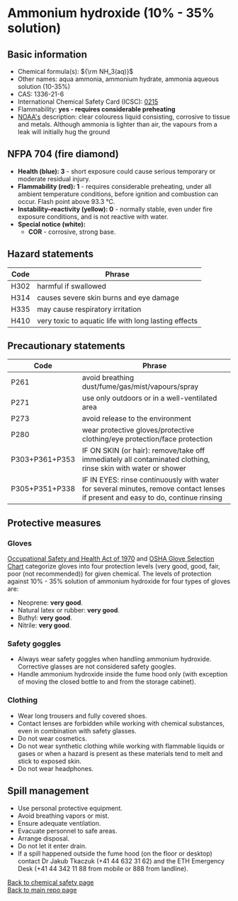 # Ammonium hydroxide (10% - 35% solution)

## Basic information
- Chemical formula(s): ${\rm NH_3(aq)}$
- Other names: aqua ammonia, ammonium hydrate, ammonia aqueous solution (10-35%) 
- CAS: 1336-21-6
- International Chemical Safety Card (ICSC): [0215](https://inchem.org/documents/icsc/icsc/eics0215.htm)
- Flammability: **yes - requires considerable preheating**
- [NOAA's](https://cameochemicals.noaa.gov/chemical/2434) description: clear colouress liquid consisting, corrosive to tissue and metals. Although ammonia is lighter than air, the vapours from a leak will initially hug the ground

## NFPA 704 (fire diamond)
- **Health (blue): 3** - short exposure could cause serious temporary or moderate residual injury.
- **Flammability (red): 1** - requires considerable preheating, under all ambient temperature conditions, before ignition and combustion can occur. Flash point above 93.3 °C.
- **Instability–reactivity (yellow): 0** - normally stable, even under fire exposure conditions, and is not reactive with water.
- **Special notice (white):**
	- **COR** - corrosive, strong base.

## Hazard statements
| Code | Phrase                                               |
| ---- | ---------------------------------------------------- |
| H302 | harmful if swallowed                                 |
| H314 | causes severe skin burns and eye damage              |
| H335 | may cause respiratory irritation                     |
| H410 | very toxic to aquatic life with long lasting effects |

## Precautionary statements
| Code           | Phrase                                                                                                       |
| -------------- | ------------------------------------------------------------------------------------------------------------ |
| P261           | avoid breathing dust/fume/gas/mist/vapours/spray                                                             |
| P271           | use only outdoors or in a well-ventilated area                                                               |
| P273           | avoid release to the environment                                                                             |
| P280           | wear protective gloves/protective clothing/eye protection/face protection                                    |
| P303+P361+P353 | IF ON SKIN (or hair): remove/take off immediately all contaminated clothing, rinse skin with water or shower |
| P305+P351+P338 | IF IN EYES: rinse continuously with water for several minutes, remove contact lenses if present and easy to do, continue rinsing |

## Protective measures

### Gloves
[Occupational Safety and Health Act of 1970](https://www.osha.gov/sites/default/files/publications/osha3151.pdf) and [OSHA Glove Selection Chart](https://safety.fsu.edu/safety_manual/OSHA%20Glove%20Selection%20Chart.pdf) categorize gloves into four protection levels (very good, good, fair, poor (not recommended)) for given chemical. The levels of protection against 10% - 35% solution of ammonium hydroxide for four types of gloves are:

- Neoprene: **very good**.
- Natural latex or rubber: **very good**.
- Buthyl: **very good**.
- Nitrile: **very good**.

### Safety goggles
- Always wear safety goggles when handling ammonium hydroxide. Corrective glasses are not considered safety googles.
- Handle ammonium hydroxide inside the fume hood only (with exception of moving the closed bottle to and from the storage cabinet).

### Clothing
- Wear long trousers and fully covered shoes.
- Contact lenses are forbidden while working with chemical substances, even in combination with safety glasses.
- Do not wear cosmetics.
- Do not wear synthetic clothing while working with flammable liquids or gases or when a hazard is present as these materials tend to melt and stick to exposed skin.
- Do not wear headphones.

## Spill management
- Use personal protective equipment.
- Avoid breathing vapors or mist.
- Ensure adequate ventilation.
- Evacuate personnel to safe areas.
- Arrange disposal.
- Do not let it enter drain.
- If a spill happened outside the fume hood (on the floor or desktop) contact Dr Jakub Tkaczuk (+41 44 632 31 62) and the ETH Emergency Desk (+41 44 342 11 88 from mobile or 888 from landline).

[Back to chemical safety page](https://github.com/Global-Health-Engineering/group-safety/tree/main/02-chemical-safety)  
[Back to main repo page](https://github.com/Global-Health-Engineering/group-safety)
